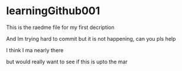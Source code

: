 # learningGithub001

This is the raedme file for my first decription

And Im trying hard to commit but it is not happening, can you pls help

I think I ma nearly there

but would really want to see if this is upto the mar
